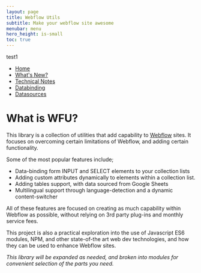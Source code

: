 ```yaml
---
layout: page
title: Webflow Utils
subtitle: Make your webflow site awesome
menubar: menu
hero_height: is-small
toc: true
---
```


test1

- [Home](/githubpages)
- [What's New?](/githubpages/whats-new)
- [Technical Notes](/githubpages/tech)
- [Databinding](/githubpages/databinding)
- [Datasources](/githubpages/datasources)

# What is WFU?

This library is a collection of utilities that add capability to 
[Webflow](https://webflow.com/)
sites. It focuses on overcoming certain limitations of Webflow, and adding certain functionality.

Some of the most popular features include;

- Data-binding form INPUT and SELECT elements to your collection lists
- Adding custom attributes dynamically to elements within a collection list.
- Adding tables support, with data sourced from Google Sheets
- Multilingual support through language-detection and a dynamic content-switcher

All of these features are focused on creating as much capability within Webflow as possible, without relying on 3rd party plug-ins and monthly service fees.

This project is also a practical exploration into the use of Javascript ES6 modules, NPM, and other state-of-the art web dev technologies, and how they can be used to enhance Webflow sites.

*This library will be expanded as needed, and broken into modules for convenient selection of the parts you need.*

